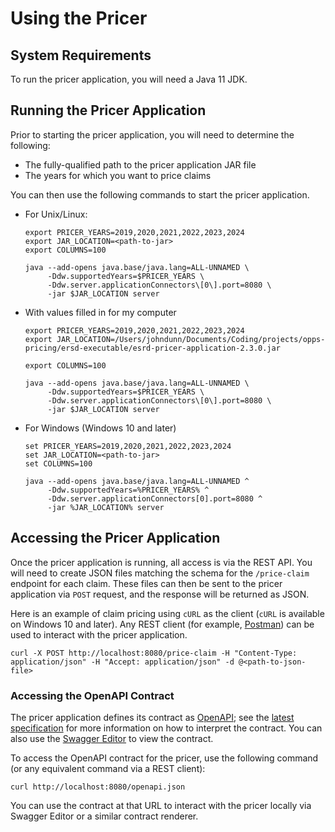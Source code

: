 # Using the Pricer

## System Requirements

To run the pricer application, you will need a Java 11 JDK.

## Running the Pricer Application

Prior to starting the pricer application, you will need to determine the following:

- The fully-qualified path to the pricer application JAR file
- The years for which you want to price claims

You can then use the following commands to start the pricer application.

- For Unix/Linux:

    ```shell
    export PRICER_YEARS=2019,2020,2021,2022,2023,2024
    export JAR_LOCATION=<path-to-jar>
    export COLUMNS=100

    java --add-opens java.base/java.lang=ALL-UNNAMED \
         -Ddw.supportedYears=$PRICER_YEARS \
         -Ddw.server.applicationConnectors\[0\].port=8080 \
         -jar $JAR_LOCATION server
    ```

- With values filled in for my computer
    ```shell
    export PRICER_YEARS=2019,2020,2021,2022,2023,2024
    export JAR_LOCATION=/Users/johndunn/Documents/Coding/projects/opps-pricing/ersd-executable/esrd-pricer-application-2.3.0.jar

    export COLUMNS=100

    java --add-opens java.base/java.lang=ALL-UNNAMED \
         -Ddw.supportedYears=$PRICER_YEARS \
         -Ddw.server.applicationConnectors\[0\].port=8080 \
         -jar $JAR_LOCATION server
    ```

- For Windows (Windows 10 and later)

    ```shell
    set PRICER_YEARS=2019,2020,2021,2022,2023,2024
    set JAR_LOCATION=<path-to-jar>
    set COLUMNS=100

    java --add-opens java.base/java.lang=ALL-UNNAMED ^
         -Ddw.supportedYears=%PRICER_YEARS% ^
         -Ddw.server.applicationConnectors[0].port=8080 ^
         -jar %JAR_LOCATION% server
    ```

## Accessing the Pricer Application

Once the pricer application is running, all access is via the REST API. You will need to create JSON files matching the schema for the `/price-claim` endpoint for each claim. These files can then be sent to the pricer application via `POST` request, and the response will be returned as JSON.

Here is an example of claim pricing using `cURL` as the client (`cURL` is available on Windows 10 and later). Any REST client (for example, [Postman](https://www.postman.com/)) can be used to interact with the pricer application.

```shell
curl -X POST http://localhost:8080/price-claim -H "Content-Type: application/json" -H "Accept: application/json" -d @<path-to-json-file>
```

### Accessing the OpenAPI Contract

The pricer application defines its contract as [OpenAPI](https://www.openapis.org/); see the [latest specification](https://spec.openapis.org/oas/latest.html) for more information on how to interpret the contract. You can also use the [Swagger Editor](https://editor.swagger.io/) to view the contract.

To access the OpenAPI contract for the pricer, use the following command (or any equivalent command via a REST client):

```shell
curl http://localhost:8080/openapi.json
```

You can use the contract at that URL to interact with the pricer locally via Swagger Editor or a similar contract renderer.

